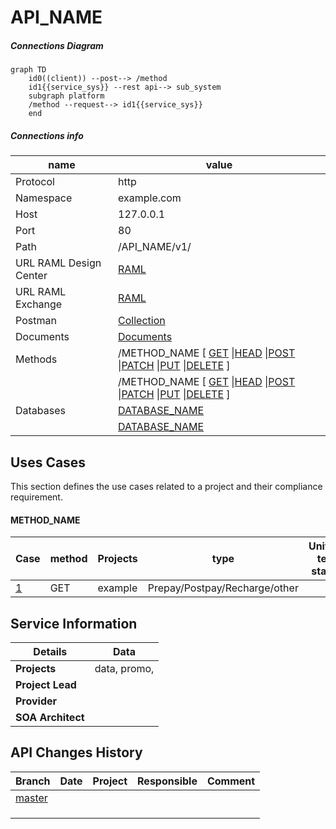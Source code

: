 # API_NAME
<The purpose of the service is described.>


##### Connections Diagram
```mermaid
graph TD
	id0((client)) --post--> /method
	id1{{service_sys}} --rest api--> sub_system
	subgraph platform 
	/method --request--> id1{{service_sys}}
	end
```



##### Connections info

| name                   | value                                                        |
| ---------------------- | ------------------------------------------------------------ |
| Protocol               | http                                                         |
| Namespace              | example.com                                                  |
| Host                   | 127.0.0.1                                                    |
| Port                   | 80                                                           |
| Path                   | /API_NAME/v1/                                                |
| URL RAML Design Center | [RAML](http://127.0.0.1)                                     |
| URL RAML Exchange      | [RAML](http://127.0.0.1)                                     |
| Postman                | [Collection](postman/)                                       |
| Documents              | [Documents](documents/)                                      |
| Methods                | /METHOD_NAME [ [GET](methods/methods_name/GET/apis_template.md) \|[HEAD](methods/methods_name/GET/apis_template.md) \|[POST](methods/methods_name/GET/apis_template.md) \|[PATCH](methods/methods_name/GET/apis_template.md) \|[PUT](methods/methods_name/GET/apis_template.md) \|[DELETE](methods/methods_name/GET/apis_template.md) ] |
|                        | /METHOD_NAME [ [GET](methods/methods_name/GET/apis_template.md) \|[HEAD](methods/methods_name/GET/apis_template.md) \|[POST](methods/methods_name/GET/apis_template.md) \|[PATCH](methods/methods_name/GET/apis_template.md) \|[PUT](methods/methods_name/GET/apis_template.md) \|[DELETE](methods/methods_name/GET/apis_template.md) ] |
| Databases              | [DATABASE_NAME](database/database_template.md)               |
|                        | [DATABASE_NAME](database/database_template.md)               |



## Uses Cases

This section defines the use cases related to a project and their compliance requirement.

#### METHOD_NAME

| Case                                             | method | Projects | type                          | Unitary test status                          | QA test Status                               | comments or considerations |
| ------------------------------------------------ | ------ | -------- | ----------------------------- | -------------------------------------------- | -------------------------------------------- | -------------------------- |
| [1](usescases/project_name/usescase_template.md) | GET    | example  | Prepay/Postpay/Recharge/other | <successful or failed or stopped or on hold> | <successful or failed or stopped or on hold> |                            |



## Service Information

| Details           | Data         |
| ----------------- | ------------ |
| **Projects**      | data, promo, |
| **Project Lead**  |              |
| **Provider**      |              |
| **SOA Architect** |              |



## API Changes History

| Branch     | Date | Project | Responsible | Comment |
| ---------- | ---- | ------- | ----------- | ------- |
| [master]() |      |         |             |         |
|            |      |         |             |         |
|            |      |         |             |         |
|            |      |         |             |         |
